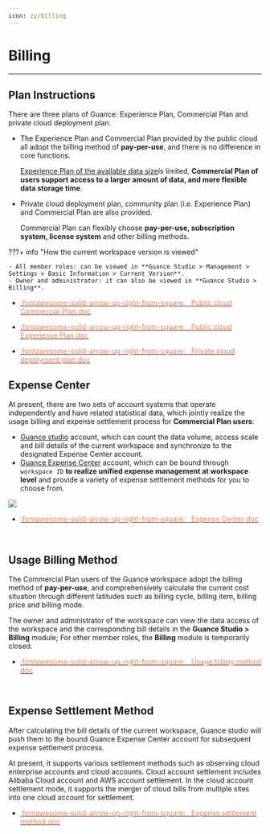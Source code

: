 ```yaml
---
icon: zy/billing
---
```

# Billing
---

## Plan Instructions

There are three plans of Guance: Experience Plan, Commercial Plan and private cloud deployment plan.

- The Experience Plan and Commercial Plan provided by the public cloud all adopt the billing method of **pay-per-use**, and there is no difference in core functions.

    [Experience Plan of the available data size](trail.md#trail-vs-commercial)is limited, **Commercial Plan of users support access to a larger amount of data, and more flexible data storage time**.

- Private cloud deployment plan, community plan (i.e. Experience Plan) and Commercial Plan are also provided.

    Commercial Plan can flexibly choose **pay-per-use, subscription system, license system** and other billing methods.

???+ info "How the current workspace version is viewed"

    - All member roles: can be viewed in **Guance Studio > Management > Settings > Basic Information > Current Version**.
    - Owner and administrator: it can also be viewed in **Guance Studio > Billing**.

<div class="grid cards" markdown>

- [<font color="coral"> :fontawesome-solid-arrow-up-right-from-square: &nbsp; Public cloud Commercial Plan doc</font>](commercial.md)

- [<font color="coral"> :fontawesome-solid-arrow-up-right-from-square: &nbsp; Public cloud Experience Plan doc</font>](trail.md)

- [<font color="coral"> :fontawesome-solid-arrow-up-right-from-square: &nbsp; Private cloud deployment plan doc</font>](../deployment/deployment-description.md#_4)

</div>

## Expense Center

At present, there are two sets of account systems that operate independently and have related statistical data, which jointly realize the usage billing and expense settlement process for **Commercial Plan users**:

- [Guance studio](https://console.guance.com/) account, which can count the data volume, access scale and bill details of the current workspace and synchronize to the designated Expense Center account.
- [Guance Expense Center](https://boss.guance.com/) account, which can be bound through `workspace ID` **to realize unified expense management at workspace level** and provide a variety of expense settlement methods for you to choose from.

![](img/billing-index-1.png)

<div class="grid cards" markdown>

- [<font color="coral"> :fontawesome-solid-arrow-up-right-from-square: &nbsp; Expense Center doc</font>](./cost-center/index.md)

<br/>

</div>

## Usage Billing Method

The Commercial Plan users of the Guance workspace adopt the billing method of **pay-per-use**, and comprehensively calculate the current cost situation through different latitudes such as billing cycle, billing item, billing price and billing mode.

The owner and administrator of the workspace can view the data access of the workspace and the corresponding bill details in the **Guance Studio > Billing** module; For other member roles, the **Billing** module is temporarily closed.

<div class="grid cards" markdown>

- [<font color="coral"> :fontawesome-solid-arrow-up-right-from-square: &nbsp; Usage billing method doc</font>](./billing-method/index.md)

<br/>

</div>

## Expense Settlement Method

After calculating the bill details of the current workspace, Guance studio will push them to the bound Guance Expense Center account for subsequent expense settlement process.

At present, it supports various settlement methods such as observing cloud enterprise accounts and cloud accounts. Cloud account settlement includes Alibaba Cloud account and AWS account settlement. In the cloud account settlement mode, it supports the merger of cloud bills from multiple sites into one cloud account for settlement.

<div class="grid cards" markdown>

- [<font color="coral"> :fontawesome-solid-arrow-up-right-from-square: &nbsp; Expense settlement method doc</font>](./billing-account/index.md)

<br/>

</div>